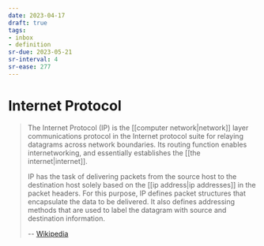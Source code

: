 ```yaml
---
date: 2023-04-17
draft: true
tags:
- inbox
- definition
sr-due: 2023-05-21
sr-interval: 4
sr-ease: 277
---
```


# Internet Protocol

> The Internet Protocol (IP) is the [[computer network|network]] layer
> communications protocol in the Internet protocol suite for relaying datagrams
> across network boundaries. Its routing function enables internetworking, and
> essentially establishes the [[the internet|internet]].
>
> IP has the task of delivering packets from the source host to the destination
> host solely based on the [[ip address|ip addresses]] in the packet headers.
> For this purpose, IP defines packet structures that encapsulate the data to be
> delivered. It also defines addressing methods that are used to label the
> datagram with source and destination information.
>
> -- [Wikipedia](https://en.wikipedia.org/wiki/Internet_Protocol)
